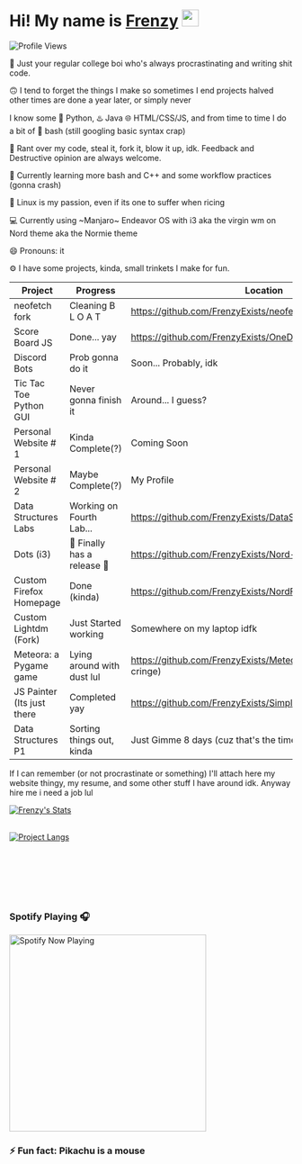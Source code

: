 <!--
**FrenzyExists/FrenzyExists** is a ✨ _special_ ✨ repository because its `README.md` (this file) appears on your GitHub profile.

Here are some ideas to get you started:

- 🔭 I’m currently working on ...
- 🌱 I’m currently learning ...
-  I’m looking to collaborate on ...
- 🤔 I’m looking for help with ...
- 💬 Ask me about ...
- 📫 How to reach me: ...
- 😄 Pronouns: ...
- ⚡ Fun fact: ...
-->

# Hi! My name is [Frenzy](https://frenzyexists.github.io/Webfolio/) <img src="https://raw.githubusercontent.com/MartinHeinz/MartinHeinz/master/wave.gif" width="30px">

![Profile Views](https://api.ghprofile.me/view?username=frenzyexists&label=profile_views)

📓 Just your regular college boi who's always procrastinating and writing shit code.

🙃 I tend to forget the things I make so sometimes I end projects halved other times are done a year later, or simply never

I know some 🐍 Python, ♨️ Java 🌐 HTML/CSS/JS, and from time to time I do a bit of 🚀 bash (still googling basic syntax crap)

👯 Rant over my code, steal it, fork it, blow it up, idk. Feedback and Destructive opinion are always welcome.

🌱 Currently learning more bash and C++ and some workflow practices (gonna crash)

👾 Linux is my passion, even if its one to suffer when ricing

💻 Currently using ~Manjaro~ Endeavor OS with i3 aka the virgin wm on Nord theme aka the Normie theme

:smile: Pronouns: it

⚙️ I have some projects, kinda, small trinkets I make for fun.

Project                     | Progress                    | Location
-----------                 | --------                    |--------                                                               |
neofetch fork               | Cleaning B L O A T          | https://github.com/FrenzyExists/neofetch                              |
Score Board JS              | Done... yay                 | https://github.com/FrenzyExists/OneDayBootCampScoreboard              |
Discord Bots                | Prob gonna do it            | Soon... Probably, idk                                                 |
Tic Tac Toe Python GUI      | Never gonna finish it       | Around... I guess?                                                    |
Personal Website # 1        | Kinda Complete(?)           | Coming Soon                                                           |
Personal Website # 2        | Maybe Complete(?)           | My Profile                                                            |
Data Structures Labs        | Working on Fourth Lab...    | https://github.com/FrenzyExists/DataStructuresLab                     |
Dots (i3)                   | 🎉 Finally has a release 🎉  | https://github.com/FrenzyExists/Nord-dot-files-i3                     |
Custom Firefox Homepage     | Done (kinda)                | https://github.com/FrenzyExists/NordFirefox (I remembered)            |
Custom Lightdm (Fork)       | Just Started working        | Somewhere on my laptop idfk                                           |
Meteora: a Pygame game      | Lying around with dust lul  | https://github.com/FrenzyExists/Meteora-python (enjoy the cringe)     |
JS Painter (Its just there  | Completed yay               | https://github.com/FrenzyExists/Simple_Paint_JS                       |
Data Structures P1          | Sorting things out, kinda   | Just Gimme 8 days (cuz that's the time limit given)                   |

If I can remember (or not procrastinate or something) I'll attach here my website thingy, my resume, and some other stuff I have around idk. Anyway hire me i need a job lul

[![Frenzy's Stats](https://github-readme-stats.vercel.app/api?username=frenzyexists&show_icons=true&theme=nord)](https://github.com/anuraghazra/github-readme-stats)
<br/><br/>

[![Project Langs](https://github-readme-stats.vercel.app/api/top-langs/?username=frenzyexists&layout=compact&theme=nord)](https://github.com/anuraghazra/github-readme-stats)

<br/><br/><br/><br/><br/>


### Spotify Playing 🎧 
[<img src="https://spotify-now-playing-hhsy1ompp-frenzyexists.vercel.app/api/spotify-playing" alt="Spotify Now Playing" width="350" />](https://open.spotify.com/user/31384113f5b94495bfa760f151223b29)


### ⚡ Fun fact: Pikachu is a mouse
